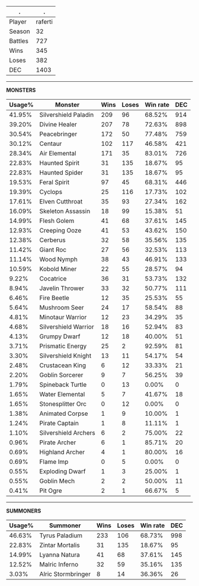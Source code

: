 .|.
|-|-
Player|raferti
Season|32
Battles|727
Wins|345
Loses|382
DEC|1403

---
**MONSTERS**

Usage%|Monster|Wins|Loses|Win rate|DEC|
-|-|-|-|-|-|
41.95%|Silvershield Paladin|209|96|68.52%|914|
39.20%|Divine Healer|207|78|72.63%|898|
30.54%|Peacebringer|172|50|77.48%|759|
30.12%|Centaur|102|117|46.58%|421|
28.34%|Air Elemental|171|35|83.01%|726|
22.83%|Haunted Spirit|31|135|18.67%|95|
22.83%|Haunted Spider|31|135|18.67%|95|
19.53%|Feral Spirit|97|45|68.31%|446|
19.39%|Cyclops|25|116|17.73%|102|
17.61%|Elven Cutthroat|35|93|27.34%|162|
16.09%|Skeleton Assassin|18|99|15.38%|51|
14.99%|Flesh Golem|41|68|37.61%|145|
12.93%|Creeping Ooze|41|53|43.62%|150|
12.38%|Cerberus|32|58|35.56%|135|
11.42%|Giant Roc|27|56|32.53%|113|
11.14%|Wood Nymph|38|43|46.91%|133|
10.59%|Kobold Miner|22|55|28.57%|94|
9.22%|Cocatrice|36|31|53.73%|132|
8.94%|Javelin Thrower|33|32|50.77%|111|
6.46%|Fire Beetle|12|35|25.53%|55|
5.64%|Mushroom Seer|24|17|58.54%|88|
4.81%|Minotaur Warrior|12|23|34.29%|35|
4.68%|Silvershield Warrior|18|16|52.94%|83|
4.13%|Grumpy Dwarf|12|18|40.00%|51|
3.71%|Prismatic Energy|25|2|92.59%|81|
3.30%|Silvershield Knight|13|11|54.17%|54|
2.48%|Crustacean King|6|12|33.33%|21|
2.20%|Goblin Sorcerer|9|7|56.25%|39|
1.79%|Spineback Turtle|0|13|0.00%|0|
1.65%|Water Elemental|5|7|41.67%|18|
1.65%|Stonesplitter Orc|0|12|0.00%|0|
1.38%|Animated Corpse|1|9|10.00%|1|
1.24%|Pirate Captain|1|8|11.11%|1|
1.10%|Silvershield Archers|6|2|75.00%|22|
0.96%|Pirate Archer|6|1|85.71%|20|
0.69%|Highland Archer|4|1|80.00%|16|
0.69%|Flame Imp|0|5|0.00%|0|
0.55%|Exploding Dwarf|1|3|25.00%|1|
0.55%|Goblin Mech|2|2|50.00%|11|
0.41%|Pit Ogre|2|1|66.67%|5|

---
**SUMMONERS**

Usage%|Summoner|Wins|Loses|Win rate|DEC|
-|-|-|-|-|-|
46.63%|Tyrus Paladium|233|106|68.73%|998|
22.83%|Zintar Mortalis|31|135|18.67%|95|
14.99%|Lyanna Natura|41|68|37.61%|145|
12.52%|Malric Inferno|32|59|35.16%|135|
3.03%|Alric Stormbringer|8|14|36.36%|26|
